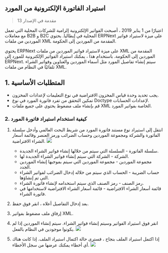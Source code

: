 ## استيراد الفاتورة الإلكترونية من المورد

> مقدمة في الإصدار 13

اعتبارًا من 1 يناير 2019 ، أصبحت الفواتير الإلكترونية إلزامية للشركات المحلية التي تعمل مع معاملات B2B و B2C المحلية في إيطاليا. يحتوي ERPNext على ميزة لاستيراد فواتير الموردين من ملفات XML المقدمة من الموردين إلى الحكومة.

يحتوي ERPNext على ميزة لاستيراد فواتير الموردين من ملفات XML المقدمة من الموردين إلى الحكومة. باستخدام هذا ، يمكنك استيراد الفواتير الإلكترونية للمورد إلى ERPNext. سيتم إنشاء تفاصيل المورد مثل أسماء الموردين والعناوين وفواتير الشراء تلقائيًا في النظام من ملفات XML.

## 1. المتطلبات الأساسية

* يجب تحديد وحدة قياس المخزون الافتراضية في نوع التعليمات لإعدادات المخزون.
* تمكين التحقق من تفرد فاتورة المورد في نوع Doctype لإعدادات الحسابات.
* قم بإنشاء ملف مضغوط يحتوي على جميع ملفات XML الخاصة بفواتير المورد.

### 2. كيفية استخدام استيراد فاتورة المورد

1. انتقل إلى استيراد نوع مستند فاتورة المورد من شريط البحث العالمي وأدخل سلسلة الفاتورة والشركة ومجموعة الموردين وحساب الضرائب ورمز العنصر وقائمة أسعار الشراء الافتراضية. ![](https://docs.erpnext.com/files/import_einvoice.png)
    
    * سلسلة الفاتورة - السلسلة التي سيتم من خلالها إنشاء فواتير الشراء الجديدة.
    * الشركة - الشركة التي سيتم إنشاء فواتير الشراء الجديدة لها.
    * مجموعة الموردين - مجموعة الموردين التي سيتم بموجبها إنشاء الموردين الجدد.
    * حساب الضريبة - الحساب الذي سيتم من خلاله إدخال الضرائب لفواتير الشراء التي تم إنشاؤها.
    * رمز الصنف - رمز الصنف الذي سيتم استخدامه لإنشاء فاتورة الشراء.
    * قائمة أسعار الشراء الافتراضية - قائمة أسعار الشراء الافتراضية لاستخدامها في فاتورة الشراء.
2. بعد إدخال التفاصيل أعلاه ، انقر فوق حفظ.
    
3. إرفاق ملف مضغوط بفواتير XML.
    
4. انقر فوق استيراد الفواتير وسيتم إنشاء فواتير الشراء. سيتم إنشاء الموردين إذا لم يكونوا موجودين في النظام بالفعل. ![](https://docs.erpnext.com/files/purchase_invoices_created.png)
    
5. إذا اكتمل استيراد الملف بنجاح ، فسترى حالة اكتمال استيراد الملف. إذا كانت هناك أي أخطاء يمكنك عرضها من سجل الأخطاء. ![](https://docs.erpnext.com/files/file_import_completed.png)